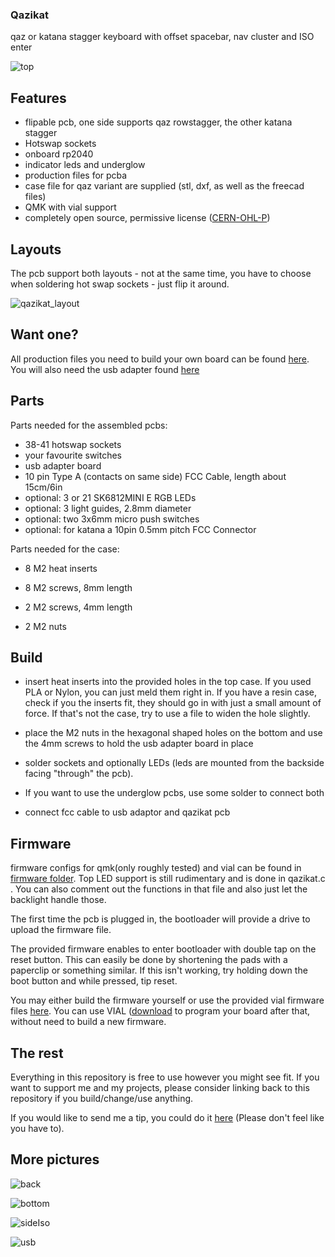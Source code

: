 ### Qazikat

qaz or katana stagger keyboard with offset spacebar, nav cluster and ISO enter

![top](img/top.jpg)

## Features

- flipable pcb, one side supports qaz rowstagger, the other katana stagger
- Hotswap sockets
- onboard rp2040
- indicator leds and underglow 
- production files for pcba
- case file for qaz variant are supplied (stl, dxf, as well as the freecad files)
- QMK with vial support
- completely open source, permissive license ([CERN-OHL-P](https://cern-ohl.web.cern.ch/home))

## Layouts

The pcb support both layouts - not at the same time, you have to choose when soldering hot swap sockets - just flip it around.

![qazikat_layout](./img/qazikat_layout.png)

## Want one?

All production files you need to build your own board can be found [here](./prod/qazikat). You will also need the usb adapter found [here](./prod/usb)

## Parts

Parts needed for the assembled pcbs:

- 38-41 hotswap sockets
- your favourite switches
- usb adapter board
- 10 pin Type A (contacts on same side) FCC Cable, length about 15cm/6in
- optional: 3 or 21 SK6812MINI E RGB LEDs
- optional: 3 light guides, 2.8mm diameter
- optional: two 3x6mm micro push switches
- optional: for katana a 10pin 0.5mm pitch FCC Connector 

Parts needed for the case:

- 8 M2 heat inserts 

- 8 M2 screws, 8mm length

- 2 M2 screws, 4mm length

- 2 M2 nuts

## Build

- insert heat inserts into the provided holes in the top case. If you used PLA or Nylon, you can just meld them right in. If you have a resin case, check if you the inserts fit, they should go in with just a small amount of force. If that's not the case, try to use a file to widen the hole slightly.

- place the M2 nuts in the hexagonal shaped holes on the bottom and use the 4mm screws to hold the usb adapter board in place

- solder sockets and optionally LEDs (leds are mounted from the backside facing  "through" the pcb).

- If you want to use the underglow pcbs, use some solder to connect both 

- connect fcc cable to usb adaptor and qazikat pcb

## Firmware

firmware configs for qmk(only roughly tested) and vial can be found in [firmware folder](./firmware). Top LED support is still rudimentary and is done in qazikat.c . You can also comment out the functions in that file and also just let the backlight handle those.

The first time the pcb is plugged in, the bootloader will provide a drive to upload the firmware file.

The provided firmware enables to enter bootloader with double tap on the reset button. This can easily be done by shortening the pads with a paperclip or something similar. If this isn't working, try holding down the boot button and while pressed, tip reset.

You may either build the firmware yourself or use the provided vial firmware files [here](./firmware/uf2). You can use VIAL ([download](https://get.vial.today/) to program your board after that, without need to build a new firmware.

## The rest

Everything in this repository is free to use however you might see fit. If you want to support me and my projects, please consider linking back to this repository if you build/change/use anything.

If you would like to send me a tip, you could do it [here](https://ko-fi.com/weteor) (Please don't feel like you have to).

## More pictures

![back](img/back.jpg)

![bottom](img/side.jpg)

![sideIso](img/side_iso.jpeg)

![usb](img/usb.jpg)
